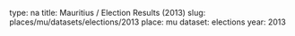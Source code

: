 type: na
title: Mauritius / Election Results (2013)
slug: places/mu/datasets/elections/2013
place: mu
dataset: elections
year: 2013
